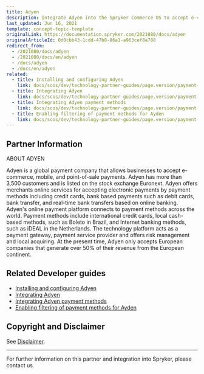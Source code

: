 ```yaml
---
title: Adyen
description: Integrate Adyen into the Spryker Commerce OS to accept e-commerce, mobile, and point-of-sale payments.
last_updated: Jun 16, 2021
template: concept-topic-template
originalLink: https://documentation.spryker.com/2021080/docs/adyen
originalArticleId: 0d0cbb43-1cdd-47b8-86a1-a963cef8a788
redirect_from:
  - /2021080/docs/adyen
  - /2021080/docs/en/adyen
  - /docs/adyen
  - /docs/en/adyen
related:
  - title: Installing and configuring Adyen
    link: docs/scos/dev/technology-partner-guides/page.version/payment-partners/adyen/installing-and-configuring-adyen.html
  - title: Integrating Adyen
    link: docs/scos/dev/technology-partner-guides/page.version/payment-partners/adyen/integrating-adyen.html
  - title: Integrating Adyen payment methods
    link: docs/scos/dev/technology-partner-guides/page.version/payment-partners/adyen/integrating-adyen-payment-methods.html
  - title: Enabling filtering of payment methods for Ayden
    link: docs/scos/dev/technology-partner-guides/page.version/payment-partners/adyen/enabling-filtering-of-payment-methods-for-adyen.html
---
```


## Partner Information

ABOUT ADYEN

Adyen is a global payment company that allows businesses to accept e-commerce, mobile, and point-of-sale payments. Adyen has more than 3,500 customers and is listed on the stock exchange Euronext. Adyen offers merchants online services for accepting electronic payments by payment methods including credit cards, bank based payments such as debit cards, bank transfer, and real-time bank transfers based on online banking. Adyen's online payment platform connects to payment methods across the world. Payment methods include international credit cards, local cash-based methods, such as Boleto in Brazil, and Internet banking methods, such as iDEAL in the Netherlands. The technology platform acts as a payment gateway, payment service provider and offers risk management and local acquiring. At the present time, Adyen only accepts European companies that generate over 50% of their revenue from the European continent.

## Related Developer guides

* [Installing and configuring Adyen](/docs/scos/dev/technology-partner-guides/{{page.version}}/payment-partners/adyen/installing-and-configuring-adyen.html)
* [Integrating Adyen](/docs/scos/dev/technology-partner-guides/{{page.version}}/payment-partners/adyen/integrating-adyen.html)
* [Integrating Adyen payment methods](/docs/scos/dev/technology-partner-guides/{{page.version}}/payment-partners/adyen/integrating-adyen-payment-methods.html)
* [Enabling filtering of payment methods for Ayden](/docs/scos/dev/technology-partner-guides/{{page.version}}/payment-partners/adyen/enabling-filtering-of-payment-methods-for-adyen.html)

## Copyright and Disclaimer

See [Disclaimer](https://github.com/spryker/spryker-documentation).

---
For further information on this partner and integration into Spryker, please contact us.

<div class="hubspot-form js-hubspot-form" data-portal-id="2770802" data-form-id="163e11fb-e833-4638-86ae-a2ca4b929a41" id="hubspot-1"></div>
